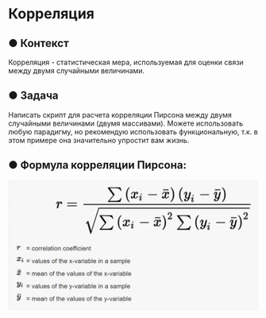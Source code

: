 # Корреляция

## ● Контекст
Корреляция - статистическая мера, используемая для оценки связи между двумя случайными величинами.

## ● Задача
Написать скрипт для расчета корреляции Пирсона между двумя случайными величинами (двумя массивами). Можете использовать любую парадигму, но рекомендую использовать функциональную, т.к. в этом примере она значительно упростит вам жизнь.

## ● Формула корреляции Пирсона: 

![](img.JPG)
